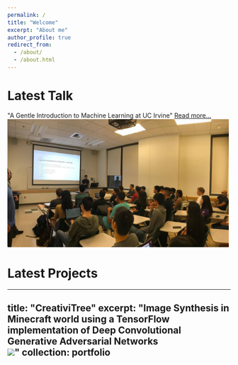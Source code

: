```yaml
---
permalink: /
title: "Welcome"
excerpt: "About me"
author_profile: true
redirect_from: 
  - /about/
  - /about.html
---
```


Latest Talk
======

"A Gentle Introduction to Machine Learning at UC Irvine" [Read more...](https://avourakis.github.io/portfolio)
<a href="https://avourakis.github.io/portfolio">
<img src="/images/test_image.jpg" alt="Talk at UCI" style="width: 500px;"/>
</a>


Latest Projects
======
---
title: "CreativiTree"
excerpt: "Image Synthesis in Minecraft world using a TensorFlow implementation of Deep Convolutional Generative Adversarial Networks<br/><img src='/images/500x300.png'>"
collection: portfolio
---